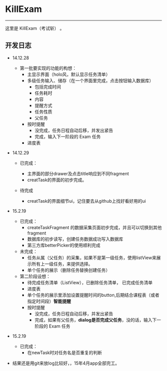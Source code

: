 KillExam
========
-----
这里是 KillExam（考试斩） 。

开发日志
---
- 14.12.28
	- 第一批要实现的功能的构想：
		- 主显示界面（holo风，默认显示任务清单）
		- 多级任务输入、储存（在一个界面里完成，点击按钮输入数据库）
			- 包括完成时间
			- 任务耗时
			- 内容
			- 提醒方式
			- 任务性质
			- 父任务
		- 按时提醒
			- 没完成，任务日程自动后移，并发出紧告
			- 完成，输入下一阶段的 Exam 任务
		- 进度表
	
- 14.12.29
	- 已完成：
		- 主界面的部分drawer及点击title响应到不同fragment
		- creatTask的界面的初步完成。
	
	- 待完成
		- creatTask的界面细节ui，记住要去从github上找好看好用的ui

- 15.2.19
	- 已完成：
		- createTaskFragment 的数据采集页面初步完成，并且可以切换到其他fragment
		- 数据库的初步读写，创建任务数据成功写入数据库
		- 第三方库betterPicker的使用顺利完成
	- 未完成：
		- 任务从属（父任务）的采集，如果不是第一级任务，使用listView来展示所有上一级任务，来提供选择。
		- 单个任务的展示（删除任务替换创建任务）
	- 第二阶段设想：
		- 待完成任务清单（ListView），已删除任务清单， 已完成任务清单
		- 进度表
		- 单个任务的展示里添加设置提醒时间的button,后期结合课程表（或者指定时间段）**智能提醒**
		- 按时提醒
			- 没完成，任务日程自动后移，并发出紧告
			- 完成，如果有父任务，**dialog是否完成父任务**，没的话，输入下一阶段的 Exam 任务

			
- 15.2.19
	- 已完成：
		- 在newTask时对任务名是否重复的判断  

- 结果还是用git来放log比较好，，15年4月app全部完工。
